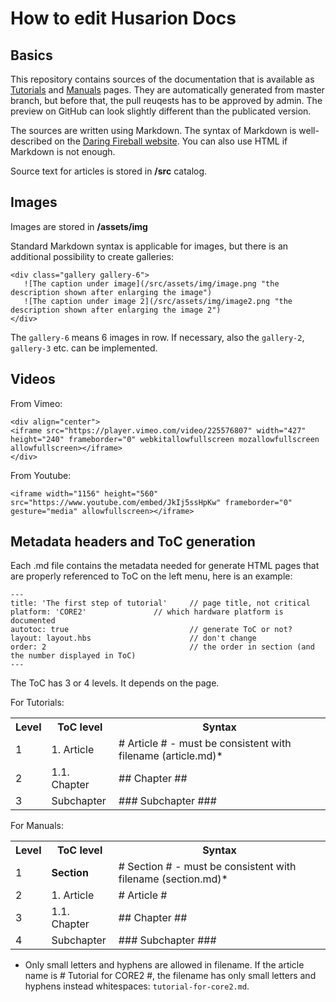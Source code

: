 # How to edit Husarion Docs

## Basics

This repository contains sources of the documentation that is available as [Tutorials](https://husarion.com/core2/tutorials/) and [Manuals](https://husarion.com/core2/manuals/core2/) pages. They are automatically generated from master branch, but before that, the pull reuqests has to be approved by admin. The preview on GitHub can look slightly different than the publicated version.

The sources are written using Markdown. The syntax of Markdown is well-described on the [Daring Fireball website](https://daringfireball.net/projects/markdown/syntax). You can also use HTML if Markdown is not enough.

Source text for articles is stored in **/src** catalog.

## Images

Images are stored in **/assets/img**

Standard Markdown syntax is applicable for images, but there is an additional possibility to create galleries:

 ```
<div class="gallery gallery-6">
    ![The caption under image](/src/assets/img/image.png "the description shown after enlarging the image")
    ![The caption under image 2](/src/assets/img/image2.png "the description shown after enlarging the image 2")
</div>
 ```
The `gallery-6` means 6 images in row. If necessary, also the `gallery-2`, `gallery-3` etc. can be implemented.

## Videos

From Vimeo:
```
<div align="center">
<iframe src="https://player.vimeo.com/video/225576807" width="427" height="240" frameborder="0" webkitallowfullscreen mozallowfullscreen allowfullscreen></iframe>
</div>
```

From Youtube:
```
<iframe width="1156" height="560" src="https://www.youtube.com/embed/JkIj5ssHpKw" frameborder="0" gesture="media" allowfullscreen></iframe>
```

## Metadata headers and ToC generation

Each .md file contains the metadata needed for generate HTML pages that are properly referenced to ToC on the left menu, here is an example:

``` 
---
title: 'The first step of tutorial'		// page title, not critical
platform: 'CORE2'				// which hardware platform is documented
autotoc: true                			// generate ToC or not?
layout: layout.hbs           			// don't change
order: 2                     			// the order in section (and the number displayed in ToC)
---
```

The ToC has 3 or 4 levels. It depends on the page.

For Tutorials:
<table>
    <tr>
       <th>Level</th>
       <th>ToC level</th>
       <th>Syntax</th>
    </tr>
    <tr>
        <td>1</td>
        <td>1. Article</td>
        <td># Article # - must be consistent with filename (article.md)*</td>
    </tr>
	<tr>
        <td>2</td>
        <td>1.1. Chapter</td>
        <td>## Chapter ##</td>
    </tr>
	<tr>
        <td>3</td>
        <td> Subchapter </td>
        <td>### Subchapter ###</td>
    </tr>
</table>

For Manuals:
<table>
    <tr>
       <th>Level</th>
       <th>ToC level</th>
       <th>Syntax</th>
    </tr>
    <tr>
        <td>1</td>
        <td><strong>Section</strong></td>
        <td># Section # - must be consistent with filename (section.md)*</td>
    </tr>
	<tr>
        <td>2</td>
        <td>1. Article</td>
        <td># Article #</td>
    </tr>
	<tr>		
        <td>3</td>
        <td>1.1. Chapter</td>
        <td>## Chapter ##</td>
    </tr>
	<tr>
        <td>4</td>
        <td> Subchapter </td>
        <td>### Subchapter ###</td>
    </tr>
</table>

* Only small letters and hyphens are allowed in filename. If the article name is \# Tutorial for CORE2 \#, the filename has only small letters and hyphens instead whitespaces: `tutorial-for-core2.md`.
